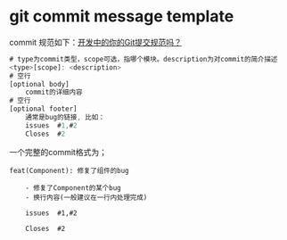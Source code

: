 # git commit message template
commit 规范如下：[开发中的你的Git提交规范吗？](https://segmentfault.com/a/1190000039056198)
```js
# type为commit类型，scope可选，指哪个模块。description为对commit的简介描述
<type>[scope]: <description>
# 空行
[optional body]
    commit的详细内容
# 空行
[optional footer]
    通常是bug的链接, 比如：
    issues  #1,#2
    Closes  #2
```

一个完整的commit格式为；

```
feat(Component): 修复了组件的bug

    - 修复了Component的某个bug
    - 换行内容(一般建议在一行内处理完成)

    issues  #1,#2

    Closes  #2
```